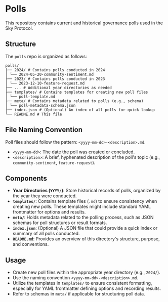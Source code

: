 # Polls

This repository contains current and historical governance polls used in the Sky Protocol.

## Structure

The `polls` repo is organized as follows:

```
polls/
├── 2024/ # Contains polls conducted in 2024
│ └── 2024-05-20-community-sentiment.md
├── 2023/ # Contains polls conducted in 2023
│ └── 2023-12-10-feature-request.md
├── ... # Additional year directories as needed
├── templates/ # Contains templates for creating new poll files
│ └── poll-template.md
├── meta/ # Contains metadata related to polls (e.g., schema)
│ └── poll-metadata-schema.json
├── index.json # (Optional) An index of all polls for quick lookup
└── README.md # This file
```

## File Naming Convention

Poll files should follow the pattern: `<yyyy-mm-dd>-<description>.md`.

- `<yyyy-mm-dd>`: The date the poll was created or concluded.
- `<description>`: A brief, hyphenated description of the poll's topic (e.g., `community-sentiment`, `feature-request`).

## Components

- **Year Directories (`YYYY/`)**: Store historical records of polls, organized by the year they were conducted.
- **`templates/`**: Contains template files (`.md`) to ensure consistency when creating new polls. These templates might include standard YAML frontmatter for options and results.
- **`meta/`**: Holds metadata related to the polling process, such as JSON schemas for poll structures or result formats.
- **`index.json`**: (Optional) A JSON file that could provide a quick index or summary of all polls conducted.
- **`README.md`**: Provides an overview of this directory's structure, purpose, and conventions.

## Usage

- Create new poll files within the appropriate year directory (e.g., `2024/`).
- Use the naming convention `<yyyy-mm-dd>-<description>.md`.
- Utilize the templates in `templates/` to ensure consistent formatting, especially for YAML frontmatter defining options and recording results.
- Refer to schemas in `meta/` if applicable for structuring poll data.
